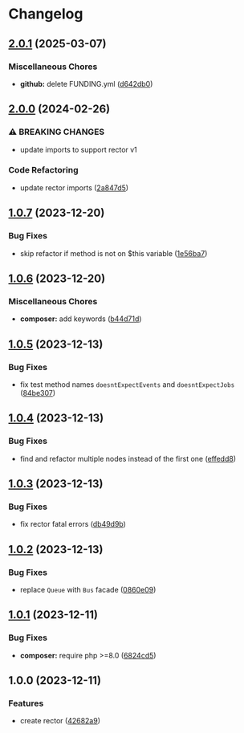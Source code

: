 # Changelog

## [2.0.1](https://github.com/remarkablemark/rector-laravel-service-mocking/compare/v2.0.0...v2.0.1) (2025-03-07)


### Miscellaneous Chores

* **github:** delete FUNDING.yml ([d642db0](https://github.com/remarkablemark/rector-laravel-service-mocking/commit/d642db053b7656dee4c66d9f643c0fad609971da))

## [2.0.0](https://github.com/remarkablemark/rector-laravel-service-mocking/compare/v1.0.7...v2.0.0) (2024-02-26)


### ⚠ BREAKING CHANGES

* update imports to support rector v1

### Code Refactoring

* update rector imports ([2a847d5](https://github.com/remarkablemark/rector-laravel-service-mocking/commit/2a847d5ec6334d39dada18143b45df9241c37d09))

## [1.0.7](https://github.com/remarkablemark/rector-laravel-service-mocking/compare/v1.0.6...v1.0.7) (2023-12-20)


### Bug Fixes

* skip refactor if method is not on $this variable ([1e56ba7](https://github.com/remarkablemark/rector-laravel-service-mocking/commit/1e56ba7afb61c43b01cf8eb9a08d575942a37b8e))

## [1.0.6](https://github.com/remarkablemark/rector-laravel-service-mocking/compare/v1.0.5...v1.0.6) (2023-12-20)


### Miscellaneous Chores

* **composer:** add keywords ([b44d71d](https://github.com/remarkablemark/rector-laravel-service-mocking/commit/b44d71ddbd2585cb0ec68122a797a27edc66cdd7))

## [1.0.5](https://github.com/remarkablemark/rector-laravel-service-mocking/compare/v1.0.4...v1.0.5) (2023-12-13)


### Bug Fixes

* fix test method names `doesntExpectEvents` and `doesntExpectJobs` ([84be307](https://github.com/remarkablemark/rector-laravel-service-mocking/commit/84be307e045fee7cd4454e05a2239eaeeab9ddf5))

## [1.0.4](https://github.com/remarkablemark/rector-laravel-service-mocking/compare/v1.0.3...v1.0.4) (2023-12-13)


### Bug Fixes

* find and refactor multiple nodes instead of the first one ([effedd8](https://github.com/remarkablemark/rector-laravel-service-mocking/commit/effedd8398cd9afc19ab440de5a99a3e82df85e6))

## [1.0.3](https://github.com/remarkablemark/rector-laravel-service-mocking/compare/v1.0.2...v1.0.3) (2023-12-13)


### Bug Fixes

* fix rector fatal errors ([db49d9b](https://github.com/remarkablemark/rector-laravel-service-mocking/commit/db49d9b4d029e01d2327c7bb5a01205dc29b75e9))

## [1.0.2](https://github.com/remarkablemark/rector-laravel-service-mocking/compare/v1.0.1...v1.0.2) (2023-12-13)


### Bug Fixes

* replace `Queue` with `Bus` facade ([0860e09](https://github.com/remarkablemark/rector-laravel-service-mocking/commit/0860e09f52272b9aef6094e412b5738803e84754))

## [1.0.1](https://github.com/remarkablemark/rector-laravel-service-mocking/compare/v1.0.0...v1.0.1) (2023-12-11)


### Bug Fixes

* **composer:** require php &gt;=8.0 ([6824cd5](https://github.com/remarkablemark/rector-laravel-service-mocking/commit/6824cd5e5e8354176c4c5cc5d4ac0fe8d2c14acc))

## 1.0.0 (2023-12-11)


### Features

* create rector ([42682a9](https://github.com/remarkablemark/rector-laravel-service-mocking/commit/42682a94ce1ee1e9964e3ee87c590ff1b04abdd7))
